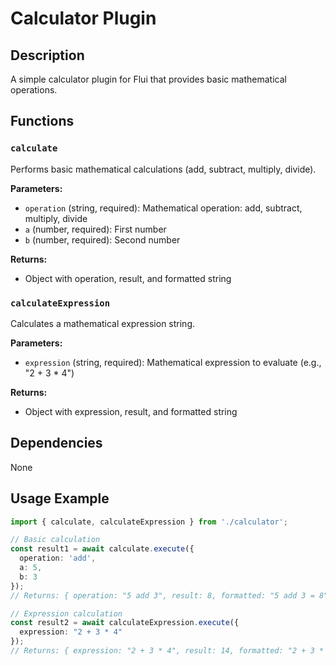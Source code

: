 # Calculator Plugin

## Description
A simple calculator plugin for Flui that provides basic mathematical operations.

## Functions

### `calculate`
Performs basic mathematical calculations (add, subtract, multiply, divide).

**Parameters:**
- `operation` (string, required): Mathematical operation: add, subtract, multiply, divide
- `a` (number, required): First number
- `b` (number, required): Second number

**Returns:**
- Object with operation, result, and formatted string

### `calculateExpression`
Calculates a mathematical expression string.

**Parameters:**
- `expression` (string, required): Mathematical expression to evaluate (e.g., "2 + 3 * 4")

**Returns:**
- Object with expression, result, and formatted string

## Dependencies
None

## Usage Example
```typescript
import { calculate, calculateExpression } from './calculator';

// Basic calculation
const result1 = await calculate.execute({
  operation: 'add',
  a: 5,
  b: 3
});
// Returns: { operation: "5 add 3", result: 8, formatted: "5 add 3 = 8" }

// Expression calculation
const result2 = await calculateExpression.execute({
  expression: "2 + 3 * 4"
});
// Returns: { expression: "2 + 3 * 4", result: 14, formatted: "2 + 3 * 4 = 14" }
```